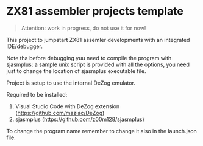 # ZX81 assembler projects template

> Attention: work in progress, do not use it for now!

This project to jumpstart ZX81 assemler developments with an integrated IDE/debugger.

Note tha before debugging yuu need to compile the program with sjasmplus: a sample unix script is provided with all the options, you need just to change the location of sjasmplus executable file.

Project is setup to use the internal DeZog emulator.

Required to be installed:
1. Visual Studio Code with DeZog extension (https://github.com/maziac/DeZog)
2. sjasmplus (https://github.com/z00m128/sjasmplus)

To change the program name remember to change it also in the launch.json file.

